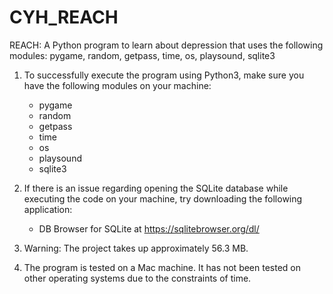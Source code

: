 # CYH_REACH
REACH: A Python program to learn about depression that uses the following modules: pygame, random, getpass, time, os, playsound, sqlite3

1. To successfully execute the program using Python3, make sure you have the following modules on your machine:
	- pygame
	- random
	- getpass
	- time
	- os
	- playsound
	- sqlite3

2. If there is an issue regarding opening the SQLite database while executing the code on your machine, try downloading the following application:
	- DB Browser for SQLite at https://sqlitebrowser.org/dl/

3. Warning: The project takes up approximately 56.3 MB.

4. The program is tested on a Mac machine. It has not been tested on other operating systems due to the constraints of time.
